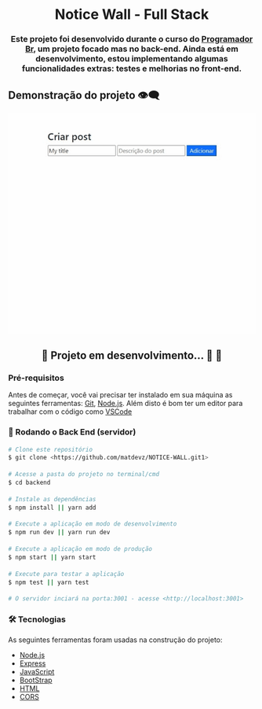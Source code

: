 <h1 align="center">Notice Wall - Full Stack</h1>

<h3 align="center">Este projeto foi desenvolvido durante o curso do <a href="http://programadorbr.com">Programador Br</a>, um projeto focado mas no back-end. Ainda está em desenvolvimento, estou implementando algumas funcionalidades extras: testes e melhorias no front-end.</h3>

## Demonstração do projeto 👁‍🗨

![Demonstração do projeto](./frontend/assets/view.gif)

<h2 align="center"> 
	🚧  Projeto em desenvolvimento... 🚀   🚧
</h2>

### Pré-requisitos

Antes de começar, você vai precisar ter instalado em sua máquina as seguintes ferramentas:
[Git](https://git-scm.com), [Node.js](https://nodejs.org/en/).
Além disto é bom ter um editor para trabalhar com o código como [VSCode](https://code.visualstudio.com/)

### 🎲 Rodando o Back End (servidor)

```bash
# Clone este repositório
$ git clone <https://github.com/matdevz/NOTICE-WALL.git1>

# Acesse a pasta do projeto no terminal/cmd
$ cd backend

# Instale as dependências
$ npm install || yarn add

# Execute a aplicação em modo de desenvolvimento
$ npm run dev || yarn run dev

# Execute a aplicação em modo de produção
$ npm start || yarn start

# Execute para testar a aplicação
$ npm test || yarn test

# O servidor inciará na porta:3001 - acesse <http://localhost:3001>
```

### 🛠 Tecnologias

As seguintes ferramentas foram usadas na construção do projeto:

-   [Node.js](https://nodejs.org/en/)
-   [Express](https://expressjs.com/pt-br/)
-   [JavaScript](https://www.javascript.com/)
-   [BootStrap](https://getbootstrap.com/)
-   [HTML](https://developer.mozilla.org/pt-BR/docs/Web/HTML)
-   [CORS](https://developer.mozilla.org/pt-BR/docs/Web/HTTP/CORS)
